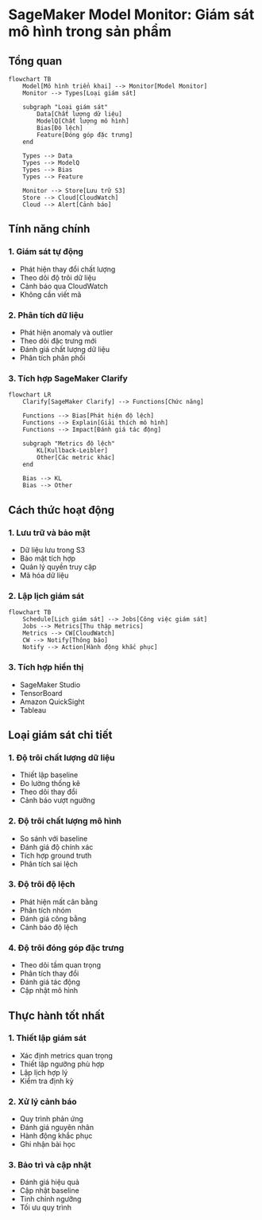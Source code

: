 # SageMaker Model Monitor: Giám sát mô hình trong sản phẩm

## Tổng quan

```mermaid
flowchart TB
    Model[Mô hình triển khai] --> Monitor[Model Monitor]
    Monitor --> Types[Loại giám sát]
    
    subgraph "Loại giám sát"
        Data[Chất lượng dữ liệu]
        ModelQ[Chất lượng mô hình]
        Bias[Độ lệch]
        Feature[Đóng góp đặc trưng]
    end
    
    Types --> Data
    Types --> ModelQ
    Types --> Bias
    Types --> Feature
    
    Monitor --> Store[Lưu trữ S3]
    Store --> Cloud[CloudWatch]
    Cloud --> Alert[Cảnh báo]
```

## Tính năng chính

### 1. Giám sát tự động
- Phát hiện thay đổi chất lượng
- Theo dõi độ trôi dữ liệu
- Cảnh báo qua CloudWatch
- Không cần viết mã

### 2. Phân tích dữ liệu
- Phát hiện anomaly và outlier
- Theo dõi đặc trưng mới
- Đánh giá chất lượng dữ liệu
- Phân tích phân phối

### 3. Tích hợp SageMaker Clarify
```mermaid
flowchart LR
    Clarify[SageMaker Clarify] --> Functions[Chức năng]
    
    Functions --> Bias[Phát hiện độ lệch]
    Functions --> Explain[Giải thích mô hình]
    Functions --> Impact[Đánh giá tác động]
    
    subgraph "Metrics độ lệch"
        KL[Kullback-Leibler]
        Other[Các metric khác]
    end
    
    Bias --> KL
    Bias --> Other
```

## Cách thức hoạt động

### 1. Lưu trữ và bảo mật
- Dữ liệu lưu trong S3
- Bảo mật tích hợp
- Quản lý quyền truy cập
- Mã hóa dữ liệu

### 2. Lập lịch giám sát
```mermaid
flowchart TB
    Schedule[Lịch giám sát] --> Jobs[Công việc giám sát]
    Jobs --> Metrics[Thu thập metrics]
    Metrics --> CW[CloudWatch]
    CW --> Notify[Thông báo]
    Notify --> Action[Hành động khắc phục]
```

### 3. Tích hợp hiển thị
- SageMaker Studio
- TensorBoard
- Amazon QuickSight
- Tableau

## Loại giám sát chi tiết

### 1. Độ trôi chất lượng dữ liệu
- Thiết lập baseline
- Đo lường thống kê
- Theo dõi thay đổi
- Cảnh báo vượt ngưỡng

### 2. Độ trôi chất lượng mô hình
- So sánh với baseline
- Đánh giá độ chính xác
- Tích hợp ground truth
- Phân tích sai lệch

### 3. Độ trôi độ lệch
- Phát hiện mất cân bằng
- Phân tích nhóm
- Đánh giá công bằng
- Cảnh báo độ lệch

### 4. Độ trôi đóng góp đặc trưng
- Theo dõi tầm quan trọng
- Phân tích thay đổi
- Đánh giá tác động
- Cập nhật mô hình

## Thực hành tốt nhất

### 1. Thiết lập giám sát
- Xác định metrics quan trọng
- Thiết lập ngưỡng phù hợp
- Lập lịch hợp lý
- Kiểm tra định kỳ

### 2. Xử lý cảnh báo
- Quy trình phản ứng
- Đánh giá nguyên nhân
- Hành động khắc phục
- Ghi nhận bài học

### 3. Bảo trì và cập nhật
- Đánh giá hiệu quả
- Cập nhật baseline
- Tinh chỉnh ngưỡng
- Tối ưu quy trình

